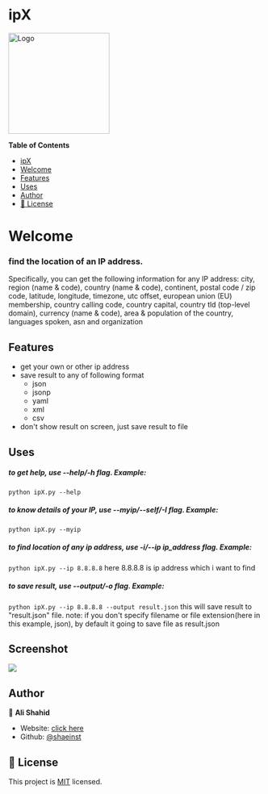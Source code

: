 # ipX

<img src="https://raw.githubusercontent.com/shaeinst/ipX/main/images/ipX.png" alt="Logo" width="200">

**Table of Contents**

- [ipX](#ipx)
- [Welcome](#welcome)
- [Features](#features)
- [Uses](#uses)
- [Author](#author)
- [📝 License](#---license)



# Welcome
### find the location of an IP address.
Specifically, you can get the following information for any IP address:
city, region (name & code), country (name & code), continent, postal code / zip code, latitude, longitude, timezone, utc offset, european union (EU) membership, country calling code, country capital, country tld (top-level domain), currency (name & code), area & population of the country, languages spoken, asn and organization

## Features
+ get your own or other ip  address
+ save result to any of following format
  + json
  + jsonp
  + yaml
  + xml
  + csv
+ don't show result on screen, just save result to file

## Uses
##### to get help, use --help/-h flag. Example:
`python ipX.py --help`
##### to know details of your IP,  use --myip/--self/-I flag. Example:
`python ipX.py --myip`
##### to find location of any ip address, use  -i/--ip ip_address flag. Example:
`python ipX.py --ip 8.8.8.8`
here 8.8.8.8 is ip address which i want to find
##### to save result, use --output/-o flag. Example:
`python ipX.py --ip 8.8.8.8 --output result.json`
this will save result to "result.json" file.
note: if you don't specify filename or file extension(here in this example, json), by default it going to save file as result.json

## Screenshot
![](https://raw.githubusercontent.com/shaeinst/ipX/main/images/ip-result.png)


## Author

👤 **Ali Shahid**

* Website:  [click here](shaeinst.github.io/)
* Github: [@shaeinst](https://github.com/shaeinst)


## 📝 License

This project is [MIT](https://github.com/shaeinst/ipX/blob/main/LICENSE) licensed.
